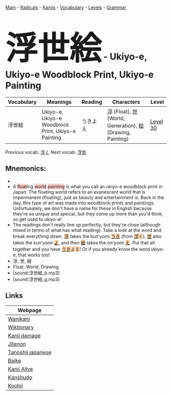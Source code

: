 <style> bigfont {font-size: 100px}</style>
[Main](../README.md) -
[Radicals](../radicals.md) -
[Kanjis](../kanjis.md) -
[Vocabulary](../vocabulary.md) -
[Levels](../levels.md) -
[Grammar](../grammar.md)
# <bigfont> 浮世絵</bigfont> - Ukiyo-e, Ukiyo-e Woodblock Print, Ukiyo-e Painting 

| Vocabulary | Meanings | Reading | Characters | Level |
| --- | --- | --- | --- | --- |
| 浮世絵 | Ukiyo-e, Ukiyo-e Woodblock Print, Ukiyo-e Painting | うきよえ |  [浮](../kanjis/浮.md) (Float), [世](../kanjis/世.md) (World, Generation), [絵](../kanjis/絵.md) (Drawing, Painting) | [Level 30](../levels/wk_level30.md) |

Previous vocab: [浮く](浮く.md) Next vocab: [浮気](浮気.md) 

## Mnemonics:

* 
* A <span style="background-color:#ffcccb"> float</span>ing <span style="background-color:#ffcccb"> world</span> <span style="background-color:#ffcccb"> painting</span> is what you call an ukiyo-e woodblock print in Japan. The floating world refers to an evanescent world that is impermanent (floating), just as beauty and entertainment is. Back in the day, this type of art was made into woodblock prints and paintings. Unfortunately, we don't have a name for these in English because they're so unique and special, but they come up more than you'd think, so get used to ukiyo-e!
* The readings don't really line up perfectly, but they're close (although mixed in terms of what has what reading). Take a look at the word and break everything down. <span style="background-color:#fed8b1"> [浮](https://jisho.org/search/浮)</span> takes the kun'yomi <span style="background-color:#fed8b1"> [うき](https://jisho.org/search/うき)</span> (from <span style="background-color:#fed8b1"> [浮](https://jisho.org/search/浮)く</span>), <span style="background-color:#fed8b1"> [世](https://jisho.org/search/世)</span> also takes the kun'yomi <span style="background-color:#fed8b1"> [よ](https://jisho.org/search/よ)</span>, and then <span style="background-color:#fed8b1"> [絵](https://jisho.org/search/絵)</span> takes the on'yomi <span style="background-color:#fed8b1"> [え](https://jisho.org/search/え)</span>. Put that all together and you have <span style="background-color:#fed8b1"> [うき](https://jisho.org/search/うき)よえ</span>! Or if you already know the word ukiyo-e, that works too!
* 浮, 世, 絵
* Float, World, Drawing
* [sound:浮世絵_b.mp3]
* [sound:浮世絵_g.mp3]


## Links 

| Webpage |
| --- |
| [Wanikani          ](https://www.wanikani.com/kanji/浮世絵) |
| [Wiktionary        ](https://en.wiktionary.org/wiki/浮世絵) |
| [Kanji damage      ](http://www.kanjidamage.com/kanji/search?utf8=✓&q=浮世絵) |
| [Jitenon           ](https://jitenon.com/kanji/浮世絵) |
| [Tanoshii japanese ](https://www.tanoshiijapanese.com/dictionary/kanji.cfm?k=浮世絵) |
| [Baike             ](https://baike.baidu.com/item/浮世絵) |
| [Kanji Alive       ](https://app.kanjialive.com/浮世絵) |
| [Kanshudo          ](https://www.kanshudo.com/searchmn?q=浮世絵) |
| [Koohii            ](https://kanji.koohii.com/study/kanji/浮世絵) |
